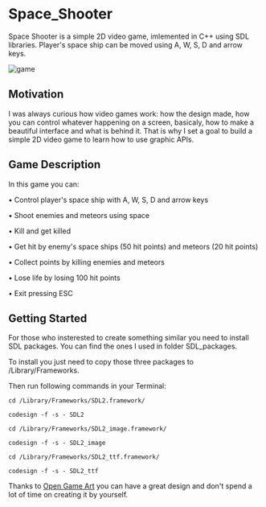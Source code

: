 # Space_Shooter

Space Shooter is a simple 2D video game, imlemented in C++ using SDL libraries. Player's space ship can be moved using A, W, S, D and arrow keys.

![game](https://user-images.githubusercontent.com/25576444/28653292-a26cfaae-7241-11e7-9f68-52d9cf0c665e.gif)

## Motivation

I was always curious how video games work: how the design made, how you can control whatever happening on a screen, basicaly, how to make a beautiful interface and what is behind it. That is why I set a goal to build a simple 2D video game to learn how to use graphic APIs.

## Game Description

In this game you can:

• Control player's space ship with A, W, S, D and arrow keys

• Shoot enemies and meteors using space

• Kill and get killed

• Get hit by enemy's space ships (50 hit points) and meteors (20 hit points)

• Collect points by killing enemies and meteors

• Lose life by losing 100 hit points

• Exit pressing ESC

## Getting Started

For those who insterested to create something similar you need to install SDL packages. You can find the ones I used in folder SDL_packages.

To install you just need to copy those three packages to /Library/Frameworks.

Then run following commands in your Terminal:

```
cd /Library/Frameworks/SDL2.framework/
```
```
codesign -f -s - SDL2
```
```
cd /Library/Frameworks/SDL2_image.framework/
```
```
codesign -f -s - SDL2_image
```
```
cd /Library/Frameworks/SDL2_ttf.framework/
```
```
codesign -f -s - SDL2_ttf
```

Thanks to [Open Game Art](https://opengameart.org) you can have a great design and don't spend a lot of time on creating it by yourself. 


